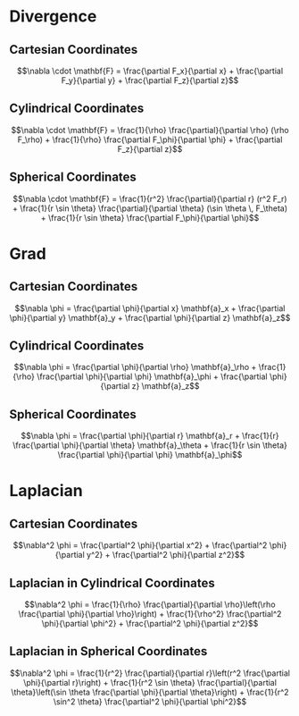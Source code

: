 # Divergence
## Cartesian Coordinates
$$\nabla \cdot \mathbf{F} = \frac{\partial F_x}{\partial x} + \frac{\partial F_y}{\partial y} + \frac{\partial F_z}{\partial z}$$


## Cylindrical Coordinates
$$\nabla \cdot \mathbf{F} = \frac{1}{\rho} \frac{\partial}{\partial \rho} (\rho F_\rho) + \frac{1}{\rho} \frac{\partial F_\phi}{\partial \phi} + \frac{\partial F_z}{\partial z}$$


## Spherical Coordinates
$$\nabla \cdot \mathbf{F} = \frac{1}{r^2} \frac{\partial}{\partial r} (r^2 F_r) + \frac{1}{r \sin \theta} \frac{\partial}{\partial \theta} (\sin \theta \, F_\theta) + \frac{1}{r \sin \theta} \frac{\partial F_\phi}{\partial \phi}$$

# Grad

## Cartesian Coordinates
$$\nabla \phi = \frac{\partial \phi}{\partial x} \mathbf{a}_x + \frac{\partial \phi}{\partial y} \mathbf{a}_y + \frac{\partial \phi}{\partial z} \mathbf{a}_z$$

## Cylindrical Coordinates
$$\nabla \phi = \frac{\partial \phi}{\partial \rho} \mathbf{a}_\rho + \frac{1}{\rho} \frac{\partial \phi}{\partial \phi} \mathbf{a}_\phi + \frac{\partial \phi}{\partial z} \mathbf{a}_z$$

## Spherical Coordinates
$$\nabla \phi = \frac{\partial \phi}{\partial r} \mathbf{a}_r + \frac{1}{r} \frac{\partial \phi}{\partial \theta} \mathbf{a}_\theta + \frac{1}{r \sin \theta} \frac{\partial \phi}{\partial \phi} \mathbf{a}_\phi$$

# Laplacian
## Cartesian Coordinates
$$\nabla^2 \phi = \frac{\partial^2 \phi}{\partial x^2} + \frac{\partial^2 \phi}{\partial y^2} + \frac{\partial^2 \phi}{\partial z^2}$$

## Laplacian in Cylindrical Coordinates
$$\nabla^2 \phi = \frac{1}{\rho} \frac{\partial}{\partial \rho}\left(\rho \frac{\partial \phi}{\partial \rho}\right) + \frac{1}{\rho^2} \frac{\partial^2 \phi}{\partial \phi^2} + \frac{\partial^2 \phi}{\partial z^2}$$

## Laplacian in Spherical Coordinates
$$\nabla^2 \phi = \frac{1}{r^2} \frac{\partial}{\partial r}\left(r^2 \frac{\partial \phi}{\partial r}\right) + \frac{1}{r^2 \sin \theta} \frac{\partial}{\partial \theta}\left(\sin \theta \frac{\partial \phi}{\partial \theta}\right) + \frac{1}{r^2 \sin^2 \theta} \frac{\partial^2 \phi}{\partial \phi^2}$$

